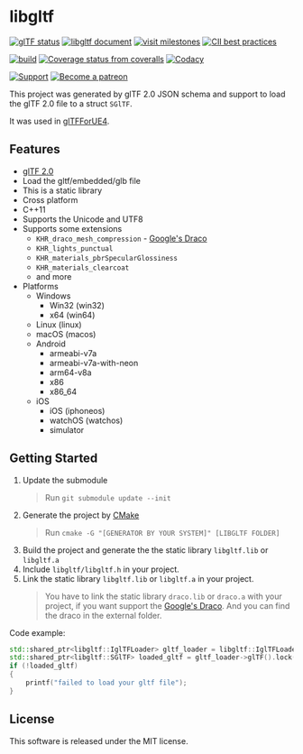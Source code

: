 # libgltf

[![glTF status](https://img.shields.io/badge/glTF-2%2E0-green.svg?style=flat)](https://github.com/KhronosGroup/glTF)
[![libgltf document](https://readthedocs.org/projects/libgltf/badge/?version=latest)](http://libgltf.rtfd.io/)
[![visit milestones](https://img.shields.io/badge/visit-milestones-blue.svg?style=flat)](https://github.com/code4game/libgltf/milestones)
[![CII best practices](https://bestpractices.coreinfrastructure.org/projects/1434/badge)](https://bestpractices.coreinfrastructure.org/projects/1434)

[![build](https://github.com/code4game/libgltf/workflows/build/badge.svg)](https://github.com/code4game/libgltf/actions?query=workflow%3Abuild)
[![Coverage status from coveralls](https://coveralls.io/repos/github/code4game/libgltf/badge.svg?branch=master)](https://coveralls.io/github/code4game/libgltf?branch=master)
[![Codacy](https://api.codacy.com/project/badge/Grade/fa7ee9a5bc9b4befb703298ca721bc9a)](https://www.codacy.com/app/code4game/libgltf?utm_source=github.com&amp;utm_medium=referral&amp;utm_content=code4game/libgltf&amp;utm_campaign=Badge_Grade)

[![Support](https://img.shields.io/badge/support-buy%20a%20cup%20of%20coffee-orange.svg?style=flat)](https://c4gio.itch.io/libgltf-ue4)
[![Become a patreon](https://img.shields.io/badge/donation-become%20a%20patreon-orange.svg?style=flat)](https://www.patreon.com/bePatron?u=7553208)

This project was generated by glTF 2.0 JSON schema and support to load the glTF 2.0 file to a struct `SGlTF`.

It was used in [glTFForUE4](https://github.com/code4game/glTFForUE4).

## Features

* [glTF 2.0]
* Load the gltf/embedded/glb file
* This is a static library
* Cross platform
* C++11
* Supports the Unicode and UTF8
* Supports some extensions
  * `KHR_draco_mesh_compression` - [Google's Draco]
  * `KHR_lights_punctual`
  * `KHR_materials_pbrSpecularGlossiness`
  * `KHR_materials_clearcoat`
  * and more
* Platforms
  * Windows
    * Win32 (win32)
    * x64 (win64)
  * Linux (linux)
  * macOS (macos)
  * Android
    * armeabi-v7a
    * armeabi-v7a-with-neon
    * arm64-v8a
    * x86
    * x86_64
  * iOS
    * iOS (iphoneos)
    * watchOS (watchos)
    * simulator

## Getting Started

1. Update the submodule
    > Run `git submodule update --init`
2. Generate the project by [CMake]
    > Run `cmake -G "[GENERATOR BY YOUR SYSTEM]" [LIBGLTF FOLDER]`
3. Build the project and generate the the static library `libgltf.lib` or `libgltf.a`
4. Include `libgltf/libgltf.h` in your project.
5. Link the static library `libgltf.lib` or `libgltf.a` in your project.
    > You have to link the static library `draco.lib` or `draco.a` with your project, if you want support the [Google's Draco].
    > And you can find the draco in the external folder.

Code example:

```cpp
std::shared_ptr<libgltf::IglTFLoader> gltf_loader = libgltf::IglTFLoader::Create(/*your gltf file*/);
std::shared_ptr<libgltf::SGlTF> loaded_gltf = gltf_loader->glTF().lock();
if (!loaded_gltf)
{
    printf("failed to load your gltf file");
}
```

## License

This software is released under the MIT license.

[glTF 2.0]: https://www.khronos.org/gltf/
[Google's Draco]: https://github.com/google/draco
[CMake]: https://cmake.org/
